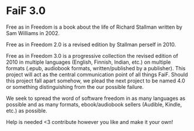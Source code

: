 # FaiF 3.0 
Free as in Freedom is a book about the life of Richard Stallman written by Sam Williams in 2002.

Free as in Freedom 2.0 is a revised edition by Stallman perself in 2010.

Free as in Freedom 3.0 is a progressive collection the revised edition of 2010 in multiple languages (English, Finnish, Indian, etc.) on multiple formats (.epub, audiobook formats, written/published by a publisher). This project will act as the central communication point of all things FaiF. Should this project fall apart somehow, we plead the next project to be named 4.0 or something distinguishing from the our possible failure.

We seek to spread the word of software freedom in as many languages as possible and as many formats, ebook/audiobook sellers (Audible, Kindle, etc.) as possible.

Help is needed <3 contribute however you like and make it your own!
